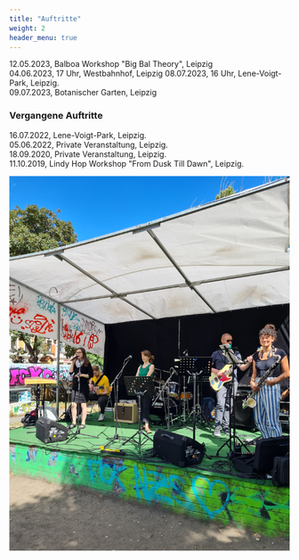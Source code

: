 ```yaml
---
title: "Auftritte"
weight: 2
header_menu: true
---
```


12.05.2023, Balboa Workshop "Big Bal Theory", Leipzig  
04.06.2023, 17 Uhr, Westbahnhof, Leipzig
08.07.2023, 16 Uhr, Lene-Voigt-Park, Leipzig.  
09.07.2023, Botanischer Garten, Leipzig

### Vergangene Auftritte
16.07.2022, Lene-Voigt-Park, Leipzig.  
05.06.2022, Private Veranstaltung, Leipzig.   
18.09.2020, Private Veranstaltung, Leipzig.  
11.10.2019, Lindy Hop Workshop "From Dusk Till Dawn", Leipzig.

![Events](images/events.jpg)
